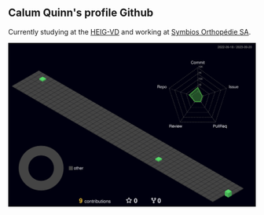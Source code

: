 ## Calum Quinn's profile Github
   Currently studying at the [HEIG-VD](https://heig-vd.ch/) and working at [Symbios Orthopédie SA](symbios.ch).

![](./profile-3d-contrib/profile-night-green.svg)
